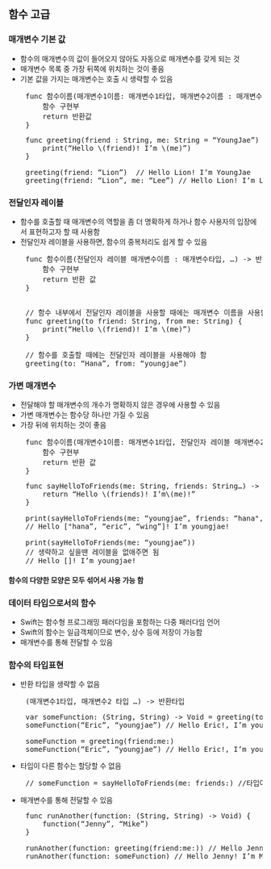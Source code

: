 ## 함수 고급
### 매개변수 기본 값
* 함수의 매개변수의 값이 들어오지 않아도 자동으로 매개변수를 갖게 되는 것
* 매개변수 목록 중 가장 뒤쪽에 위치하는 것이 좋음
* 기본 값을 가지는 매개변수는 호출 시 생략할 수 있음

<pre>
	func 함수이름(매개변수1이름: 매개변수1타입, 매개변수2이름 : 매개변수2타입 = 매개변수 기본값 …) -> 반환타입 {
		함수 구현부
		return 반환값
	}
</pre>

<pre>
	func greeting(friend : String, me: String = “YoungJae”) {
		print(“Hello \(friend)! I’m \(me)”)
	}

	greeting(friend: “Lion”)  // Hello Lion! I’m YoungJae
	greeting(friend: “Lion”, me: “Lee”) // Hello Lion! I’m Lee
</pre>

### 전달인자 레이블
* 함수를 호출할 때 매개변수의 역할을 좀 더 명확하게 하거나 함수 사용자의 입장에서 표현하고자 할 때 사용함
* 전달인자 레이블을 사용하면, 함수의 중복처리도 쉽게 할 수 있음

<pre>
	func 함수이름(전달인자 레이블 매개변수이름 : 매개변수타입, …) -> 반환타입 {
		함수 구현부
		return 반환 값
	}

</pre>

<pre>
	// 함수 내부에서 전달인자 레이블을 사용할 때에는 매개변수 이름을 사용함
	func greeting(to friend: String, from me: String) {
		print(“Hello \(friend)! I’m \(me)”)
	}

	// 함수를 호출할 때에는 전달인자 레이블을 사용해야 함
	greeting(to: “Hana”, from: “youngjae”)
</pre>

### 가변 매개변수
* 전달해야 할 매개변수의 개수가 명확하지 않은 경우에 사용할 수 있음
* 가변 매개변수는 함수당 하나만 가질 수 있음
* 가장 뒤에 위치하는 것이 좋음

<pre>
	func 함수이름(매개변수1이름: 매개변수1타입, 전달인자 레이블 매개변수2이름 : 매개변수2타입…) -> 반환타입 {
		함수 구현부
		return 반환 값
	}
</pre>

<pre>
	func sayHelloToFriends(me: String, friends: String…) -> String {
		return “Hello \(friends)! I’m\(me)!”
	}

	print(sayHelloToFriends(me: “youngjae”, friends: “hana", “eric”, “wing”))
	// Hello ["hana”, “eric”, “wing”]! I’m youngjae!

	print(sayHelloToFriends(me: “youngjae”))
	// 생략하고 싶을땐 레이블을 없애주면 됨
	// Hello []! I’m youngjae!
</pre>

#### 함수의 다양한 모양은 모두 섞어서 사용 가능 함

### 데이터 타입으로서의 함수
* Swift는 함수형 프로그래밍 패러다임을 포함하는 다중 패러다임 언어
* Swift의 함수는 일급객체이므로 변수, 상수 등에 저장이 가능함
* 매개변수를 통해 전달할 수 있음

### 함수의 타입표현
* 반환 타입을 생략할 수 없음

<pre>
	(매개변수1타입, 매개변수2 타입 …) -> 반환타입
</pre>

<pre>
	var someFunction: (String, String) -> Void = greeting(to:from)
	someFunction(“Eric”, “youngjae”) // Hello Eric!, I’m youngjae

	someFunction = greeting(friend:me:)
	someFunction(“Eric”, “youngjae”) // Hello Eric!, I’m youngjae
</pre>

* 타입이 다른 함수는 할당할 수 없음

<pre>
	// someFunction = sayHelloToFriends(me: friends:) //타입이 다른 함수는 할당 할 수 없음
</pre>

* 매개변수를 통해 전달할 수 있음
<pre>
	func runAnother(function: (String, String) -> Void) {
		function(“Jenny”, “Mike”)
	}

	runAnother(function: greeting(friend:me:)) // Hello Jenny! I’m Mike
	runAnother(function: someFunction) // Hello Jenny! I’m Mike
</pre>
